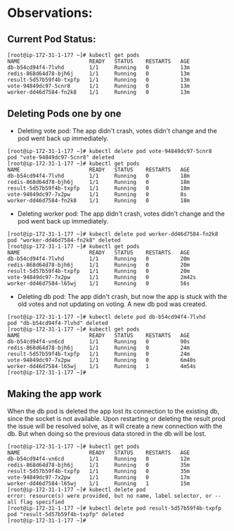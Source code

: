 
# Observations:

## Current Pod Status:
```
[root@ip-172-31-1-177 ~]# kubectl get pods
NAME                      READY   STATUS    RESTARTS   AGE
db-b54cd94f4-7lvhd        1/1     Running   0          13m
redis-868d64d78-bjh6j     1/1     Running   0          13m
result-5d57b59f4b-txpfp   1/1     Running   0          13m
vote-94849dc97-5cnr8      1/1     Running   0          13m
worker-dd46d7584-fn2k8    1/1     Running   0          13m
```

## Deleting Pods one by one
- Deleting vote pod: The app didn't crash, votes didn't change and the pod went back up immediately.
```
[root@ip-172-31-1-177 ~]# kubectl delete pod vote-94849dc97-5cnr8
pod "vote-94849dc97-5cnr8" deleted
[root@ip-172-31-1-177 ~]# kubectl get pods
NAME                      READY   STATUS    RESTARTS   AGE
db-b54cd94f4-7lvhd        1/1     Running   0          18m
redis-868d64d78-bjh6j     1/1     Running   0          18m
result-5d57b59f4b-txpfp   1/1     Running   0          18m
vote-94849dc97-7x2pw      1/1     Running   0          8s
worker-dd46d7584-fn2k8    1/1     Running   0          18m
```

- Deleting worker pod: The app didn't crash, votes didn't change and the pod went back up immediately.
```
[root@ip-172-31-1-177 ~]# kubectl delete pod worker-dd46d7584-fn2k8
pod "worker-dd46d7584-fn2k8" deleted
[root@ip-172-31-1-177 ~]# kubectl get pods
NAME                      READY   STATUS    RESTARTS   AGE
db-b54cd94f4-7lvhd        1/1     Running   0          20m
redis-868d64d78-bjh6j     1/1     Running   0          20m
result-5d57b59f4b-txpfp   1/1     Running   0          20m
vote-94849dc97-7x2pw      1/1     Running   0          2m42s
worker-dd46d7584-l65wj    1/1     Running   0          56s
```

- Deleting db pod: The app didn't crash, but now the app is stuck with the old votes and not updating on voting. A new db pod was created.
```
[root@ip-172-31-1-177 ~]# kubectl delete pod db-b54cd94f4-7lvhd
pod "db-b54cd94f4-7lvhd" deleted
[root@ip-172-31-1-177 ~]# kubectl get pods
NAME                      READY   STATUS    RESTARTS   AGE
db-b54cd94f4-vn6cd        1/1     Running   0          90s
redis-868d64d78-bjh6j     1/1     Running   0          24m
result-5d57b59f4b-txpfp   1/1     Running   0          24m
vote-94849dc97-7x2pw      1/1     Running   0          6m40s
worker-dd46d7584-l65wj    1/1     Running   1          4m54s
[root@ip-172-31-1-177 ~]#
```

## Making the app work

When the db pod is deleted the app lost its connection to the existing db, since the socket is not available. Upon restarting or deleting the result prod the issue will be resolved solve, as it will create a new connection with the db. But when doing so the previous data stored in the db will be lost.

```
[root@ip-172-31-1-177 ~]# kubectl get pods
NAME                      READY   STATUS    RESTARTS   AGE
db-b54cd94f4-vn6cd        1/1     Running   0          12m
redis-868d64d78-bjh6j     1/1     Running   0          35m
result-5d57b59f4b-txpfp   1/1     Running   0          35m
vote-94849dc97-7x2pw      1/1     Running   0          17m
worker-dd46d7584-l65wj    1/1     Running   1          15m
[root@ip-172-31-1-177 ~]# kubectl delete pod
error: resource(s) were provided, but no name, label selector, or --all flag specified
[root@ip-172-31-1-177 ~]# kubectl delete pod result-5d57b59f4b-txpfp
pod "result-5d57b59f4b-txpfp" deleted
[root@ip-172-31-1-177 ~]#
```
```


